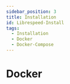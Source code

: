 ```yaml
---
sidebar_position: 3
title: Installation
id: Librespeed-Install
tags:
  - Installation
  - Docker
  - Docker-Compose
---
```


# Docker
